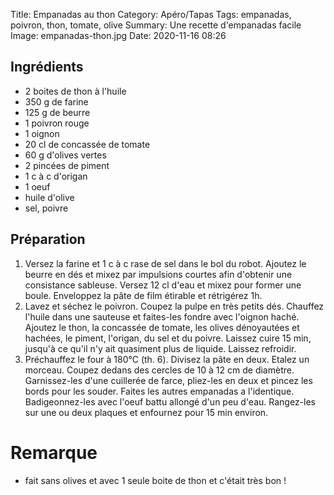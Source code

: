Title: Empanadas au thon
Category: Apéro/Tapas
Tags: empanadas, poivron, thon, tomate, olive
Summary: Une recette d'empanadas facile
Image: empanadas-thon.jpg
Date:  2020-11-16 08:26

## Ingrédients

- 2 boites de thon à l'huile
- 350 g de farine
- 125 g de beurre
- 1 poivron rouge
- 1 oignon
- 20 cl de concassée de tomate
- 60 g d'olives vertes
- 2 pincées de piment
- 1 c à c d'origan
- 1 oeuf
- huile d'olive
- sel, poivre

## Préparation

1. Versez la farine et 1 c à c rase de sel dans le bol du robot. Ajoutez le beurre en dés et mixez par impulsions courtes afin d'obtenir une consistance sableuse. Versez 12 cl d'eau et mixez pour former une boule. Enveloppez la pâte de film étirable et rétrigérez 1h.
2. Lavez et séchez le poivron. Coupez la pulpe en très petits dés. Chauffez l'huile dans une sauteuse et faites-les fondre avec l'oignon haché. Ajoutez le thon, la concassée de tomate, les olives dénoyautées et hachées, le piment, l'origan, du sel et du poivre. Laissez cuire 15 min, jusqu'à ce qu'il n'y ait quasiment plus de liquide. Laissez refroidir.
3. Préchauffez le four à 180°C (th. 6). Divisez la pâte en deux. Etalez un morceau. Coupez dedans des cercles de 10 à 12 cm de diamètre. Garnissez-les d'une cuillerée de farce, pliez-les en deux et pincez les bords pour les souder. Faites les autres empanadas a l'identique. Badigeonnez-les avec l'oeuf battu allongé d'un peu d'eau. Rangez-les sur une ou deux plaques et enfournez pour 15 min environ.

# Remarque
- fait sans olives et avec 1 seule boite de thon et c'était très bon !
